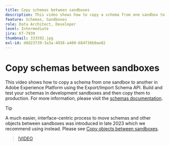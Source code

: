 ```yaml
---
title: Copy schemas between sandboxes
description: This video shows how to copy a schema from one sandbox to another in Adobe Experience Platform using the Export/Import Schema API.
feature: Schemas, Sandboxes
role: Data Architect, Developer
level: Intermediate
jira: KT-7939
thumbnail: 333592.jpg
exl-id: d0d23739-3a3a-4938-a400-684f36b0ae82
---
```

# Copy schemas between sandboxes

This video shows how to copy a schema from one sandbox to another in Adobe Experience Platform using the Export/Import Schema API. Build and test your schemas in development sandboxes and then copy them to production. For more information, please visit the [schemas documentation](https://experienceleague.adobe.com/docs/experience-platform/xdm/home.html).

>[!TIP]
>
>A much easier, interface-centric process to move schemas and other objects between sandboxes was introduced in late 2023 which we recommend using instead. Please see [Copy objects between sandboxes](https://experienceleague.adobe.com/docs/platform-learn/tutorials/admin/copy-objects-between-sandboxes.html).

>[!VIDEO](https://video.tv.adobe.com/v/333592?learn=on&enablevpops)

